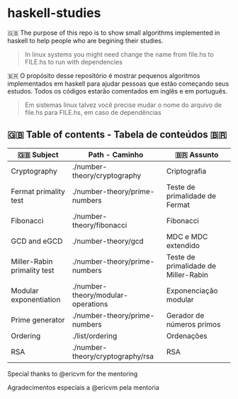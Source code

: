 # haskell-studies

🇬🇧
The purpose of this repo is to show small algorithms implemented in haskell to help people who are begining their studies.
> In linux systems you might need change the name from file.hs to FILE.hs to run with dependencies


🇧🇷
O propósito desse repositório é mostrar pequenos algoritmos implementados em haskell para ajudar pessoas que estão começando seus estudos.
Todos os códigos estarão comentados em inglês e em português.
> Em sistemas linux talvez você precise mudar o nome do arquivo de file.hs para FILE.hs, em caso de dependências


## :gb: Table of contents - Tabela de conteúdos :brazil:
| :gb: Subject  | Path - Caminho | :brazil: Assunto  |
|-|-| -|
| Cryptography | ./number-theory/cryptography | Criptografia |
| Fermat primality test | ./number-theory/prime-numbers | Teste de primalidade de Fermat |
| Fibonacci | ./number-theory/fibonacci | Fibonacci |
| GCD and eGCD | ./number-theory/gcd | MDC e MDC extendido |
| Miller-Rabin primality test | ./number-theory/prime-numbers | Teste de primalidade de Miller-Rabin |
| Modular exponentiation | ./number-theory/modular-operations | Exponenciação modular |
| Prime generator | ./number-theory/prime-numbers | Gerador de números primos |
| Ordering | ./list/ordering | Ordenações |
| RSA | ./number-theory/cryptography/rsa | RSA |

Special thanks to @ericvm for the mentoring

Agradecimentos especiais a @ericvm pela mentoria 

